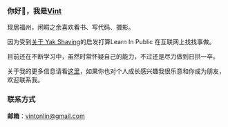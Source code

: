 ### 你好👋，我是[Vint](https://vinton.store)

现居福州，闲暇之余喜欢看书、写代码、摄影。

因为受到[关于 Yak Shaving](https://antfu.me/posts/about-yak-shaving-zh)的启发打算Learn In Public 在互联网上找找事做。

目前还在不断学习中，虽然时常怀疑自己的能力，不过还是尽力做到日拱一卒。

关于我的更多信息请看[这里](https://vinton.store/about/)，如果你也对个人成长感兴趣我很乐意和你成为朋友，欢迎联系我。

### 联系方式
**邮箱**：vintonlin@gmail.com

<!--
**VintLin/VintLin** is a ✨ _special_ ✨ repository because its `README.md` (this file) appears on your GitHub profile.

Here are some ideas to get you started:

- 🔭 I’m currently working on ...
- 🌱 I’m currently learning ...
- 👯 I’m looking to collaborate on ...
- 🤔 I’m looking for help with ...
- 💬 Ask me about ...
- 📫 How to reach me: ...
- 😄 Pronouns: ...
- ⚡ Fun fact: ...
-->

